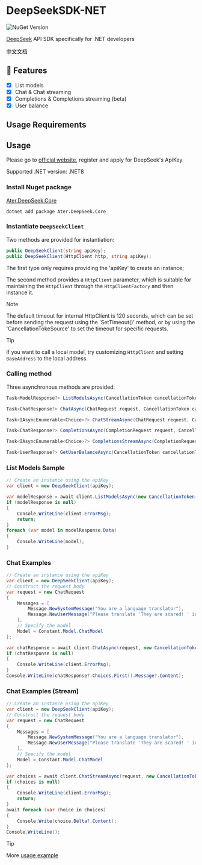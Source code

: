 # DeepSeekSDK-NET

![NuGet Version](https://img.shields.io/nuget/v/Ater.DeepSeek.Core)

[DeepSeek](https://www.deepseek.com) API SDK specifically for .NET developers

[中文文档](./README_cn.md)

## 🚀 Features

- [x] List models
- [x] Chat & Chat streaming
- [x] Completions & Completions streaming (beta)
- [x] User balance

## Usage Requirements

## Usage

Please go to [official website](https://platform.deepseek.com/), register and apply for DeepSeek's ApiKey

Supported .NET version: .NET8

### Install Nuget package

[Ater.DeepSeek.Core](https://www.nuget.org/packages/Ater.DeepSeek.Core)

```shell
dotnet add package Ater.DeepSeek.Core
```

### Instantiate `DeepSeekClient`

Two methods are provided for instantiation:

```csharp
public DeepSeekClient(string apiKey);
public DeepSeekClient(HttpClient http, string apiKey);
```

The first type only requires providing the 'apiKey' to create an instance;

The second method provides a `HttpClient` parameter, which is suitable for maintaining the `HttpClient` through the `HttpClientFactory` and then instance it.

> [!NOTE]
The default timeout for internal HttpClient is 120 seconds, which can be set before sending the request using the 'SetTimeout()' method, or by using the 'CancellationTokeSource' to set the timeout for specific requests.

> [!TIP]
> If you want to call a local model, try customizing `HttpClient` and setting `BaseAddress` to the local address.

### Calling method

Three asynchronous methods are provided:

```csharp
Task<ModelResponse?> ListModelsAsync(CancellationToken cancellationToken);

Task<ChatResponse?> ChatAsync(ChatRequest request, CancellationToken cancellationToken);

Task<IAsyncEnumerable<Choice>?> ChatStreamAsync(ChatRequest request, CancellationToken cancellationToken);

Task<ChatResponse?> CompletionsAsync(CompletionRequest request, CancellationToken cancellationToken);

Task<IAsyncEnumerable<Choice>?> CompletionsStreamAsync(CompletionRequest request, CancellationToken cancellationToken);

Task<UserResponse?> GetUserBalanceAsync(CancellationToken cancellationToken);

```

### List Models Sample

```csharp
// Create an instance using the apiKey
var client = new DeepSeekClient(apiKey);

var modelResponse = await client.ListModelsAsync(new CancellationToken());
if (modelResponse is null)
{
    Console.WriteLine(client.ErrorMsg);
    return;
}
foreach (var model in modelResponse.Data)
{
    Console.WriteLine(model);
}
```

### Chat Examples

```csharp
// Create an instance using the apiKey
var client = new DeepSeekClient(apiKey);
// Construct the request body
var request = new ChatRequest
{
    Messages = [
        Message.NewSystemMessage("You are a language translator"),
        Message.NewUserMessage("Please translate 'They are scared! ' into English!")
    ],
    // Specify the model
    Model = Constant.Model.ChatModel
};

var chatResponse = await client.ChatAsync(request, new CancellationToken());
if (chatResponse is null)
{
    Console.WriteLine(client.ErrorMsg);
}
Console.WriteLine(chatResponse?.Choices.First().Message?.Content);
```

### Chat Examples (Stream)

```csharp
// Create an instance using the apiKey
var client = new DeepSeekClient(apiKey);
// Construct the request body
var request = new ChatRequest
{
    Messages = [
        Message.NewSystemMessage("You are a language translator"),
        Message.NewUserMessage("Please translate 'They are scared! ' into English!")
    ],
    // Specify the model
    Model = Constant.Model.ChatModel
};

var choices = await client.ChatStreamAsync(request, new CancellationToken());
if (choices is null)
{
    Console.WriteLine(client.ErrorMsg);
    return;
}
await foreach (var choice in choices)
{
    Console.Write(choice.Delta?.Content);
}
Console.WriteLine();
```

> [!TIP]
> More [usage example](https://github.com/niltor/DeepSeekSDK-NET/tree/dev/sample/Sample)
